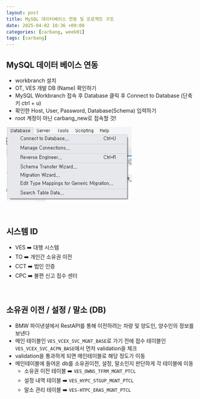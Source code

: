 ```yaml
---
layout: post
title: MySQL 데이터베이스 연동 및 프로젝트 구조
date: 2025-04-02 10:36 +09:00
categories: [carbang, week01]
tags: [carbang]
---
```


## MySQL 데이터 베이스 연동

- workbranch 설치 
- OT, VES 개발 DB (Name) 확인하기
- MySQL Workbranch 접속 후 Database 클릭 후 Connect to Database (단축키 ctrl + u)
- 확인한 Host, User, Password, Database(Schema) 입력하기
- root 계정이 아닌 carbang_new로 접속할 것!

![MySQL](/assets/img/carbang/carbang01_01.png)

<br>

## 시스템 ID

- VES ➡️ 대행 시스템
- TO ➡️ 개인간 소유권 이전
- CCT ➡️ 법인 인증
- CPC ➡️ 불편 신고 접수 센터

<br>

## 소유권 이전 / 설정 / 말소 (DB)

- BMW 파이낸셜에서 RestAPI를 통해 이전하려는 차량 및 양도인, 양수인의 정보를 보낸다
- 메인 테이블인 `VES_VCEX_SVC_MGNT_BASE`로 가기 전에 접수 테이블인 `VES_VCEX_SVC_ACPN_BASE`에서 먼저 validation을 체크
- validation을 통과하게 되면 메인테이블로 해당 정도가 이동
- 메인테이블에 들어온 db를 소유권이전, 설정, 말소인지 판단하게 각 테이블에 이동
  - 소유권 이전 테이블 ➡️ `VES_OWNS_TFRM_MGNT_PTCL`
  - 설정 내역 테이블 ➡️ `VES_HYPC_STGUP_MGNT_PTCL`
  - 말소 관리 테이블 ➡️ `VES-HTPC_ERAS_MGNT_PTCL`
